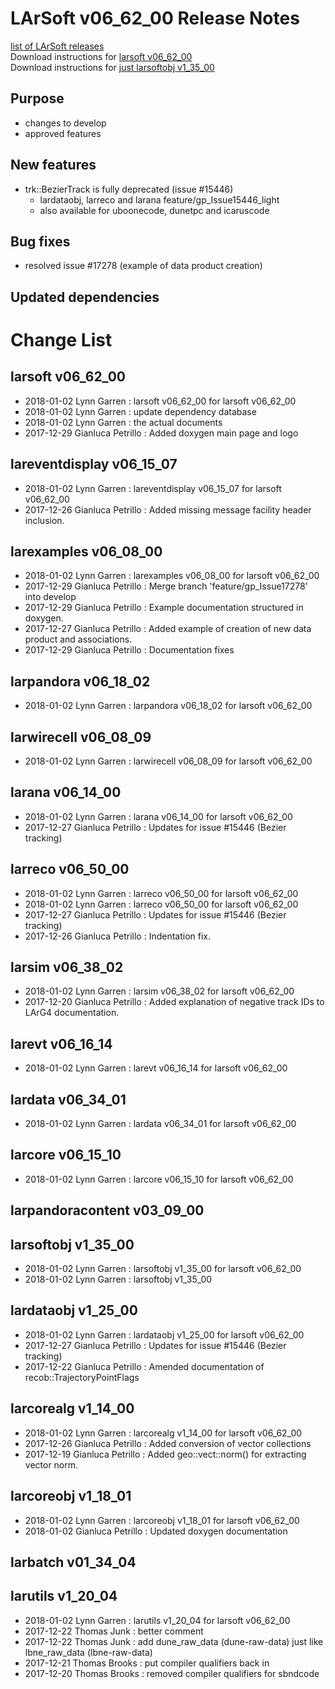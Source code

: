 # LArSoft v06_62_00 Release Notes



[list of LArSoft releases](LArSoft_release_list)  
Download instructions for [larsoft v06_62_00](https://scisoft.fnal.gov/scisoft/bundles/larsoft/v06_62_00/larsoft-v06_62_00.html)  
Download instructions for [just larsoftobj v1_35_00](https://scisoft.fnal.gov/scisoft/bundles/larsoftobj/v1_35_00/larsoftobj-v1_35_00.html)

## Purpose

-   changes to develop
-   approved features

## New features

-   trk::BezierTrack is fully deprecated (issue \#15446)
    -   lardataobj, larreco and larana feature/gp_Issue15446_light
    -   also available for uboonecode, dunetpc and icaruscode

## Bug fixes

-   resolved issue \#17278 (example of data product creation)

## Updated dependencies

# Change List

## larsoft v06_62_00

-   2018-01-02 Lynn Garren : larsoft v06_62_00 for larsoft v06_62_00
-   2018-01-02 Lynn Garren : update dependency database
-   2018-01-02 Lynn Garren : the actual documents
-   2017-12-29 Gianluca Petrillo : Added doxygen main page and logo

## lareventdisplay v06_15_07

-   2018-01-02 Lynn Garren : lareventdisplay v06_15_07 for larsoft v06_62_00
-   2017-12-26 Gianluca Petrillo : Added missing message facility header inclusion.

## larexamples v06_08_00

-   2018-01-02 Lynn Garren : larexamples v06_08_00 for larsoft v06_62_00
-   2017-12-29 Gianluca Petrillo : Merge branch 'feature/gp_Issue17278' into develop
-   2017-12-29 Gianluca Petrillo : Example documentation structured in doxygen.
-   2017-12-27 Gianluca Petrillo : Added example of creation of new data product and associations.
-   2017-12-29 Gianluca Petrillo : Documentation fixes

## larpandora v06_18_02

-   2018-01-02 Lynn Garren : larpandora v06_18_02 for larsoft v06_62_00

## larwirecell v06_08_09

-   2018-01-02 Lynn Garren : larwirecell v06_08_09 for larsoft v06_62_00

## larana v06_14_00

-   2018-01-02 Lynn Garren : larana v06_14_00 for larsoft v06_62_00
-   2017-12-27 Gianluca Petrillo : Updates for issue \#15446 (Bezier tracking)

## larreco v06_50_00

-   2018-01-02 Lynn Garren : larreco v06_50_00 for larsoft v06_62_00
-   2018-01-02 Lynn Garren : larreco v06_50_00 for larsoft v06_62_00
-   2017-12-27 Gianluca Petrillo : Updates for issue \#15446 (Bezier tracking)
-   2017-12-26 Gianluca Petrillo : Indentation fix.

## larsim v06_38_02

-   2018-01-02 Lynn Garren : larsim v06_38_02 for larsoft v06_62_00
-   2017-12-20 Gianluca Petrillo : Added explanation of negative track IDs to LArG4 documentation.

## larevt v06_16_14

-   2018-01-02 Lynn Garren : larevt v06_16_14 for larsoft v06_62_00

## lardata v06_34_01

-   2018-01-02 Lynn Garren : lardata v06_34_01 for larsoft v06_62_00

## larcore v06_15_10

-   2018-01-02 Lynn Garren : larcore v06_15_10 for larsoft v06_62_00

## larpandoracontent v03_09_00

## larsoftobj v1_35_00

-   2018-01-02 Lynn Garren : larsoftobj v1_35_00 for larsoft v06_62_00
-   2018-01-02 Lynn Garren : larsoftobj v1_35_00

## lardataobj v1_25_00

-   2018-01-02 Lynn Garren : lardataobj v1_25_00 for larsoft v06_62_00
-   2017-12-27 Gianluca Petrillo : Updates for issue \#15446 (Bezier tracking)
-   2017-12-22 Gianluca Petrillo : Amended documentation of recob::TrajectoryPointFlags

## larcorealg v1_14_00

-   2018-01-02 Lynn Garren : larcorealg v1_14_00 for larsoft v06_62_00
-   2017-12-26 Gianluca Petrillo : Added conversion of vector collections
-   2017-12-19 Gianluca Petrillo : Added geo::vect::norm() for extracting vector norm.

## larcoreobj v1_18_01

-   2018-01-02 Lynn Garren : larcoreobj v1_18_01 for larsoft v06_62_00
-   2018-01-02 Gianluca Petrillo : Updated doxygen documentation

## larbatch v01_34_04

## larutils v1_20_04

-   2018-01-02 Lynn Garren : larutils v1_20_04 for larsoft v06_62_00
-   2017-12-22 Thomas Junk : better comment
-   2017-12-22 Thomas Junk : add dune_raw_data (dune-raw-data) just like lbne_raw_data (lbne-raw-data)
-   2017-12-21 Thomas Brooks : put compiler qualifiers back in
-   2017-12-20 Thomas Brooks : removed compiler qualifiers for sbndcode
